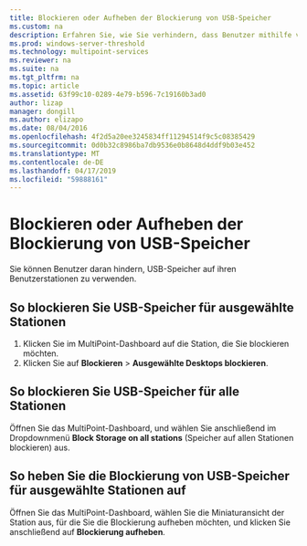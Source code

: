```yaml
---
title: Blockieren oder Aufheben der Blockierung von USB-Speicher
ms.custom: na
description: Erfahren Sie, wie Sie verhindern, dass Benutzer mithilfe von USB-Speicher auf dem MultiPoint-Stationen
ms.prod: windows-server-threshold
ms.technology: multipoint-services
ms.reviewer: na
ms.suite: na
ms.tgt_pltfrm: na
ms.topic: article
ms.assetid: 63f99c10-0289-4e79-b596-7c19160b3ad0
author: lizap
manager: dongill
ms.author: elizapo
ms.date: 08/04/2016
ms.openlocfilehash: 4f2d5a20ee3245834ff11294514f9c5c08385429
ms.sourcegitcommit: 0d0b32c8986ba7db9536e0b8648d4ddf9b03e452
ms.translationtype: MT
ms.contentlocale: de-DE
ms.lasthandoff: 04/17/2019
ms.locfileid: "59888161"
---
```

# <a name="block-or-unblock-usb-storage"></a>Blockieren oder Aufheben der Blockierung von USB-Speicher
Sie können Benutzer daran hindern, USB-Speicher auf ihren Benutzerstationen zu verwenden.  
  
## <a name="to-block-usb-storage-for-selected-stations"></a>So blockieren Sie USB-Speicher für ausgewählte Stationen  
1. Klicken Sie im MultiPoint-Dashboard auf die Station, die Sie blockieren möchten.  
2. Klicken Sie auf **Blockieren** > **Ausgewählte Desktops blockieren**.   
  
## <a name="to-block-usb-storage-for-all-stations"></a>So blockieren Sie USB-Speicher für alle Stationen  
Öffnen Sie das MultiPoint-Dashboard, und wählen Sie anschließend im Dropdownmenü **Block Storage on all stations** (Speicher auf allen Stationen blockieren) aus.   
  
## <a name="to-unblock-usb-storage-for-selected-stations"></a>So heben Sie die Blockierung von USB-Speicher für ausgewählte Stationen auf  
Öffnen Sie das MultiPoint-Dashboard, wählen Sie die Miniaturansicht der Station aus, für die Sie die Blockierung aufheben möchten, und klicken Sie anschließend auf **Blockierung aufheben**.